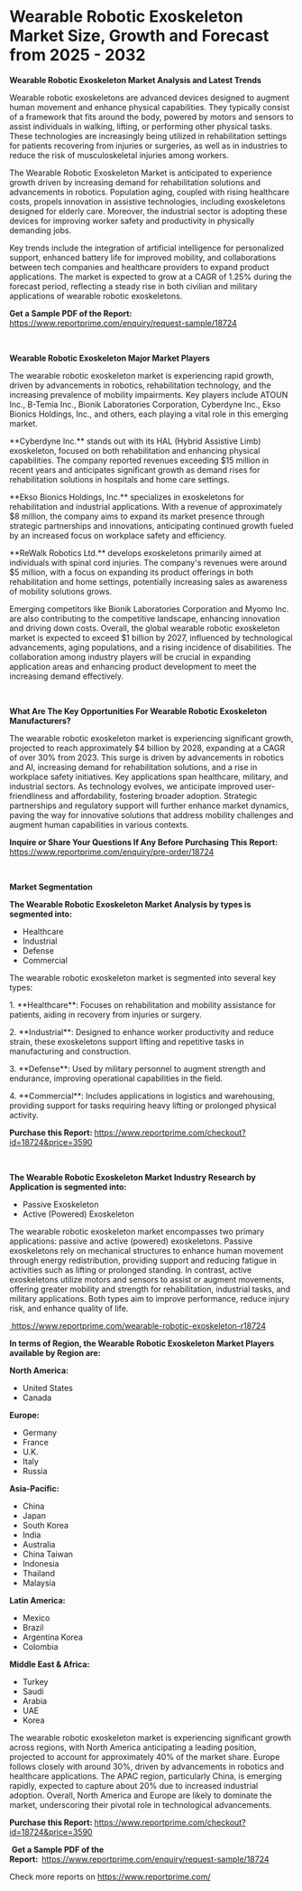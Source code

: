 <p><h1>Wearable Robotic Exoskeleton Market Size, Growth and Forecast from 2025 - 2032</h1></p><p><strong>Wearable Robotic Exoskeleton Market Analysis and Latest Trends</strong></p>
<p><p>Wearable robotic exoskeletons are advanced devices designed to augment human movement and enhance physical capabilities. They typically consist of a framework that fits around the body, powered by motors and sensors to assist individuals in walking, lifting, or performing other physical tasks. These technologies are increasingly being utilized in rehabilitation settings for patients recovering from injuries or surgeries, as well as in industries to reduce the risk of musculoskeletal injuries among workers.</p><p>The Wearable Robotic Exoskeleton Market is anticipated to experience growth driven by increasing demand for rehabilitation solutions and advancements in robotics. Population aging, coupled with rising healthcare costs, propels innovation in assistive technologies, including exoskeletons designed for elderly care. Moreover, the industrial sector is adopting these devices for improving worker safety and productivity in physically demanding jobs. </p><p>Key trends include the integration of artificial intelligence for personalized support, enhanced battery life for improved mobility, and collaborations between tech companies and healthcare providers to expand product applications. The market is expected to grow at a CAGR of 1.25% during the forecast period, reflecting a steady rise in both civilian and military applications of wearable robotic exoskeletons.</p></p>
<p><strong>Get a Sample PDF of the Report:&nbsp;</strong> <a href="https://www.reportprime.com/enquiry/request-sample/18724?utm_campaign=2290&utm_medium=2&utm_source=Github&utm_content=ia&utm_term=19032025&utm_id=wearable-robotic-exoskeleton">https://www.reportprime.com/enquiry/request-sample/18724</a></p>
<p>&nbsp;</p>
<p><strong>Wearable Robotic Exoskeleton Major Market Players</strong></p>
<p><p>The wearable robotic exoskeleton market is experiencing rapid growth, driven by advancements in robotics, rehabilitation technology, and the increasing prevalence of mobility impairments. Key players include ATOUN Inc., B-Temia Inc., Bionik Laboratories Corporation, Cyberdyne Inc., Ekso Bionics Holdings, Inc., and others, each playing a vital role in this emerging market.</p><p>**Cyberdyne Inc.** stands out with its HAL (Hybrid Assistive Limb) exoskeleton, focused on both rehabilitation and enhancing physical capabilities. The company reported revenues exceeding $15 million in recent years and anticipates significant growth as demand rises for rehabilitation solutions in hospitals and home care settings.</p><p>**Ekso Bionics Holdings, Inc.** specializes in exoskeletons for rehabilitation and industrial applications. With a revenue of approximately $8 million, the company aims to expand its market presence through strategic partnerships and innovations, anticipating continued growth fueled by an increased focus on workplace safety and efficiency.</p><p>**ReWalk Robotics Ltd.** develops exoskeletons primarily aimed at individuals with spinal cord injuries. The company's revenues were around $5 million, with a focus on expanding its product offerings in both rehabilitation and home settings, potentially increasing sales as awareness of mobility solutions grows.</p><p>Emerging competitors like Bionik Laboratories Corporation and Myomo Inc. are also contributing to the competitive landscape, enhancing innovation and driving down costs. Overall, the global wearable robotic exoskeleton market is expected to exceed $1 billion by 2027, influenced by technological advancements, aging populations, and a rising incidence of disabilities. The collaboration among industry players will be crucial in expanding application areas and enhancing product development to meet the increasing demand effectively.</p></p>
<p>&nbsp;</p>
<p><strong>What Are The Key Opportunities For Wearable Robotic Exoskeleton Manufacturers?</strong></p>
<p><p>The wearable robotic exoskeleton market is experiencing significant growth, projected to reach approximately $4 billion by 2028, expanding at a CAGR of over 30% from 2023. This surge is driven by advancements in robotics and AI, increasing demand for rehabilitation solutions, and a rise in workplace safety initiatives. Key applications span healthcare, military, and industrial sectors. As technology evolves, we anticipate improved user-friendliness and affordability, fostering broader adoption. Strategic partnerships and regulatory support will further enhance market dynamics, paving the way for innovative solutions that address mobility challenges and augment human capabilities in various contexts.</p></p>
<p><strong>Inquire or Share Your Questions If Any Before Purchasing This Report:</strong> <a href="https://www.reportprime.com/enquiry/pre-order/18724?utm_campaign=2290&utm_medium=2&utm_source=Github&utm_content=ia&utm_term=19032025&utm_id=wearable-robotic-exoskeleton">https://www.reportprime.com/enquiry/pre-order/18724</a></p>
<p>&nbsp;</p>
<p><strong>Market Segmentation</strong></p>
<p><strong>The Wearable Robotic Exoskeleton Market Analysis by types is segmented into:</strong></p>
<p><ul><li>Healthcare</li><li>Industrial</li><li>Defense</li><li>Commercial</li></ul></p>
<p><p>The wearable robotic exoskeleton market is segmented into several key types: </p><p>1. **Healthcare**: Focuses on rehabilitation and mobility assistance for patients, aiding in recovery from injuries or surgery.</p><p>2. **Industrial**: Designed to enhance worker productivity and reduce strain, these exoskeletons support lifting and repetitive tasks in manufacturing and construction.</p><p>3. **Defense**: Used by military personnel to augment strength and endurance, improving operational capabilities in the field.</p><p>4. **Commercial**: Includes applications in logistics and warehousing, providing support for tasks requiring heavy lifting or prolonged physical activity.</p></p>
<p><strong>Purchase this Report:&nbsp;</strong><a href="https://www.reportprime.com/checkout?id=18724&price=3590&utm_campaign=2290&utm_medium=2&utm_source=Github&utm_content=ia&utm_term=19032025&utm_id=wearable-robotic-exoskeleton">https://www.reportprime.com/checkout?id=18724&price=3590</a></p>
<p>&nbsp;</p>
<p><strong>The Wearable Robotic Exoskeleton Market Industry Research by Application is segmented into:</strong></p>
<p><ul><li>Passive Exoskeleton</li><li>Active (Powered) Exoskeleton</li></ul></p>
<p><p>The wearable robotic exoskeleton market encompasses two primary applications: passive and active (powered) exoskeletons. Passive exoskeletons rely on mechanical structures to enhance human movement through energy redistribution, providing support and reducing fatigue in activities such as lifting or prolonged standing. In contrast, active exoskeletons utilize motors and sensors to assist or augment movements, offering greater mobility and strength for rehabilitation, industrial tasks, and military applications. Both types aim to improve performance, reduce injury risk, and enhance quality of life.</p></p>
<p><a href="https://www.reportprime.com/wearable-robotic-exoskeleton-r18724?utm_campaign=2290&utm_medium=2&utm_source=Github&utm_content=ia&utm_term=19032025&utm_id=wearable-robotic-exoskeleton">&nbsp;https://www.reportprime.com/wearable-robotic-exoskeleton-r18724</a></p>
<p><strong>In terms of Region, the Wearable Robotic Exoskeleton Market Players available by Region are:</strong></p>
<p>
    <p> <strong> North America: </strong>
        <ul>
            <li>United States</li>
            <li>Canada</li>
        </ul>
        </p> 
    <p> <strong> Europe: </strong>
        <ul>
            <li>Germany</li>
            <li>France</li>
            <li>U.K.</li>
            <li>Italy</li>
            <li>Russia</li>
        </ul>
        </p> 
    <p> <strong> Asia-Pacific: </strong>
        <ul>
            <li>China</li>
            <li>Japan</li>
            <li>South Korea</li>
            <li>India</li>
            <li>Australia</li>
            <li>China Taiwan</li>
            <li>Indonesia</li>
            <li>Thailand</li>
            <li>Malaysia</li>
        </ul>
        </p> 
    <p> <strong> Latin America: </strong>
        <ul>
            <li>Mexico</li>
            <li>Brazil</li>
            <li>Argentina Korea</li>
            <li>Colombia</li>
        </ul>
        </p> 
    <p> <strong> Middle East & Africa: </strong>
        <ul>
            <li>Turkey</li>
            <li>Saudi</li>
            <li>Arabia</li>
            <li>UAE</li>
            <li>Korea</li>
        </ul>
    </p>
    </p>
<p><p>The wearable robotic exoskeleton market is experiencing significant growth across regions, with North America anticipating a leading position, projected to account for approximately 40% of the market share. Europe follows closely with around 30%, driven by advancements in robotics and healthcare applications. The APAC region, particularly China, is emerging rapidly, expected to capture about 20% due to increased industrial adoption. Overall, North America and Europe are likely to dominate the market, underscoring their pivotal role in technological advancements.</p></p>
<p><strong>Purchase this Report: </strong><a href="https://www.reportprime.com/checkout?id=18724&price=3590&utm_campaign=2290&utm_medium=2&utm_source=Github&utm_content=ia&utm_term=19032025&utm_id=wearable-robotic-exoskeleton">https://www.reportprime.com/checkout?id=18724&price=3590</a></p>
<p>&nbsp;<strong>Get a Sample PDF of the Report:&nbsp;&nbsp;</strong><a href="https://www.reportprime.com/enquiry/request-sample/18724?utm_campaign=2290&utm_medium=2&utm_source=Github&utm_content=ia&utm_term=19032025&utm_id=wearable-robotic-exoskeleton">https://www.reportprime.com/enquiry/request-sample/18724</a></p>
<p><strong></strong></p>
<p>Check more reports on <a href="https://www.reportprime.com/?utm_campaign=2290&utm_medium=2&utm_source=Github&utm_content=ia&utm_term=19032025&utm_id=wearable-robotic-exoskeleton">https://www.reportprime.com/</a></p>